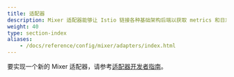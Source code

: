 ```yaml
---
title: 适配器
description: Mixer 适配器能够让 Istio 链接各种基础架构后端以获取 metrics 和日志。
weight: 40
type: section-index
aliases:
    - /docs/reference/config/mixer/adapters/index.html
---
```


要实现一个新的 Mixer 适配器，请参考[适配器开发者指南](https://github.com/istio/istio/wiki/Mixer-Adapter-Dev-Guide)。